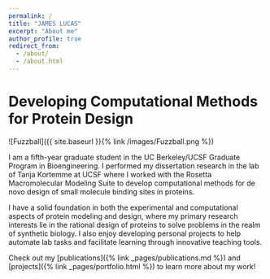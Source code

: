 ```yaml
---
permalink: /
title: "JAMES LUCAS"
excerpt: "About me"
author_profile: true
redirect_from: 
  - /about/
  - /about.html
---
```


Developing Computational Methods for Protein Design
=====

![Fuzzball]({{ site.baseurl }}{% link /images/Fuzzball.png %})

I am a fifth-year graduate student in the UC Berkeley/UCSF Graduate Program in Bioengineering. I performed my 
dissertation research in the lab of Tanja Kortemme at UCSF where I worked with the Rosetta Macromolecular Modeling Suite
to develop computational methods for de novo design of small molecule binding sites in proteins.

I have a solid foundation in both the experimental and computational aspects of protein modeling and design, where my 
primary research interests lie in the rational design of proteins to solve problems in the realm of synthetic 
biology. I also enjoy developing personal projects to help automate lab tasks and facilitate learning through innovative 
teaching tools.

Check out my [publications]({% link _pages/publications.md %}) and [projects]({% link _pages/portfolio.html %}) to learn
more about my work!